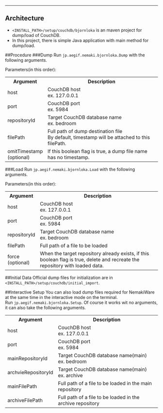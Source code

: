 ---

## Architecture 
* `<INSTALL_PATH>/setup/couchdb/bjornloka` is an maven project for dump/load of CouchDB.
* In this project, there is simple Java application with main method for dump/load.

##Procedure
###Dump
Run `jp.aegif.nemaki.bjornloka.Dump` with the following arguments.  

Parameters(in this order):

<table>
<tr><th>Argument</th><th>Description</th></tr>
<tr><td>host</td><td>CouchDB host<br/>ex. 127.0.0.1</td></tr>
<tr><td>port</td><td>CouchDB port<br/>ex. 5984</td></tr>
<tr><td>repositoryId</td><td>Target CouchDB database name<br/>ex. bedroom</td></tr>
<tr><td>filePath</td><td>Full path of dump destination file<br/>By default, timestamp will be attached to this filePath.</td></tr>
<tr><td>omitTimestamp<br/>(optional)</td><td>If this boolean flag is true, a dump file name has no timestamp.</td></tr>
</table>

###Load
Run `jp.aegif.nemaki.bjornloka.Load` with the following arguments.  

Parameters(in this order):

<table>
<tr><th>Argument</th><th>Description</th></tr>
<tr><td>host</td><td>CouchDB host<br/>ex. 127.0.0.1</td></tr>
<tr><td>port</td><td>CouchDB port<br/>ex. 5984</td></tr>
<tr><td>repositoryId</td><td>Target CouchDB database name<br/>ex. bedroom</td></tr>
<tr><td>filePath</td><td>Full path of a file to be loaded<br/></td></tr>
<tr><td>force<br/>(optional)</td><td>When the target repository already exists, if this boolean flag is true, delete and recreate the repository with loaded data.</td></tr>
</table>

##Initial Data
Official dump files for initialization are in `<INSTALL_PATH>/setup/couchdb/initial_import`.

##Interactive Setup
You can also load dump files required for NemakiWare at the same time in the interactive mode on the terminal.  
Run `jp.aegif.nemaki.bjornloka.Setup`.
Of course it works wit no arguments, it can also take the following arguments.

<table>
<tr><th>Argument</th><th>Description</th></tr>
<tr><td>host</td><td>CouchDB host<br/>ex. 127.0.0.1</td></tr>
<tr><td>port</td><td>CouchDB port<br/>ex. 5984</td></tr>
<tr><td>mainRepositoryId</td><td>Target CouchDB database name(main)<br/>ex. bedroom</td></tr>
<tr><td>archvieRepositoryId</td><td>Target CouchDB database name(main)<br/>ex. archive</td></tr>
<tr><td>mainFilePath</td><td>Full path of a file to be loaded in the main repository<br/></td></tr>
<tr><td>archiveFilePath</td><td>Full path of a file to be loaded in the archive repository<br/></td></tr>
</table>
